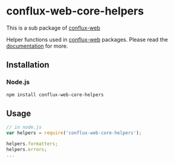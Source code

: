 # conflux-web-core-helpers

This is a sub package of [conflux-web][repo]

Helper functions used in [conflux-web][repo] packages.
Please read the [documentation][docs] for more.

## Installation

### Node.js

```bash
npm install conflux-web-core-helpers
```

## Usage

```js
// in node.js
var helpers = require('conflux-web-core-helpers');

helpers.formatters;
helpers.errors;
...
```


[docs]: https://phabricator.conflux-chain.org/w/javascript_api/
[repo]: https://github.com/Conflux-Chain/ConfluxWeb/tree/conflux-web-1.2.1


